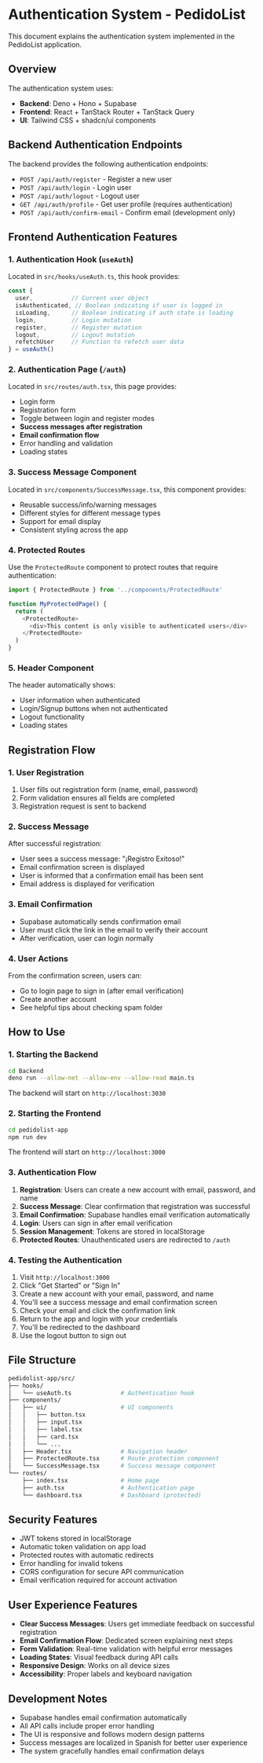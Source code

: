 # Authentication System - PedidoList

This document explains the authentication system implemented in the PedidoList application.

## Overview

The authentication system uses:

- **Backend**: Deno + Hono + Supabase
- **Frontend**: React + TanStack Router + TanStack Query
- **UI**: Tailwind CSS + shadcn/ui components

## Backend Authentication Endpoints

The backend provides the following authentication endpoints:

- `POST /api/auth/register` - Register a new user
- `POST /api/auth/login` - Login user
- `POST /api/auth/logout` - Logout user
- `GET /api/auth/profile` - Get user profile (requires authentication)
- `POST /api/auth/confirm-email` - Confirm email (development only)

## Frontend Authentication Features

### 1. Authentication Hook (`useAuth`)

Located in `src/hooks/useAuth.ts`, this hook provides:

```typescript
const { 
  user,           // Current user object
  isAuthenticated, // Boolean indicating if user is logged in
  isLoading,      // Boolean indicating if auth state is loading
  login,          // Login mutation
  register,       // Register mutation
  logout,         // Logout mutation
  refetchUser     // Function to refetch user data
} = useAuth()
```

### 2. Authentication Page (`/auth`)

Located in `src/routes/auth.tsx`, this page provides:

- Login form
- Registration form
- Toggle between login and register modes
- **Success messages after registration**
- **Email confirmation flow**
- Error handling and validation
- Loading states

### 3. Success Message Component

Located in `src/components/SuccessMessage.tsx`, this component provides:

- Reusable success/info/warning messages
- Different styles for different message types
- Support for email display
- Consistent styling across the app

### 4. Protected Routes

Use the `ProtectedRoute` component to protect routes that require authentication:

```typescript
import { ProtectedRoute } from '../components/ProtectedRoute'

function MyProtectedPage() {
  return (
    <ProtectedRoute>
      <div>This content is only visible to authenticated users</div>
    </ProtectedRoute>
  )
}
```

### 5. Header Component

The header automatically shows:

- User information when authenticated
- Login/Signup buttons when not authenticated
- Logout functionality
- Loading states

## Registration Flow

### 1. User Registration

1. User fills out registration form (name, email, password)
2. Form validation ensures all fields are completed
3. Registration request is sent to backend

### 2. Success Message

After successful registration:

- User sees a success message: "¡Registro Exitoso!"
- Email confirmation screen is displayed
- User is informed that a confirmation email has been sent
- Email address is displayed for verification

### 3. Email Confirmation

- Supabase automatically sends confirmation email
- User must click the link in the email to verify their account
- After verification, user can login normally

### 4. User Actions

From the confirmation screen, users can:

- Go to login page to sign in (after email verification)
- Create another account
- See helpful tips about checking spam folder

## How to Use

### 1. Starting the Backend

```bash
cd Backend
deno run --allow-net --allow-env --allow-read main.ts
```

The backend will start on `http://localhost:3030`

### 2. Starting the Frontend

```bash
cd pedidolist-app
npm run dev
```

The frontend will start on `http://localhost:3000`

### 3. Authentication Flow

1. **Registration**: Users can create a new account with email, password, and name
2. **Success Message**: Clear confirmation that registration was successful
3. **Email Confirmation**: Supabase handles email verification automatically
4. **Login**: Users can sign in after email verification
5. **Session Management**: Tokens are stored in localStorage
6. **Protected Routes**: Unauthenticated users are redirected to `/auth`

### 4. Testing the Authentication

1. Visit `http://localhost:3000`
2. Click "Get Started" or "Sign In"
3. Create a new account with your email, password, and name
4. You'll see a success message and email confirmation screen
5. Check your email and click the confirmation link
6. Return to the app and login with your credentials
7. You'll be redirected to the dashboard
8. Use the logout button to sign out

## File Structure

```bash
pedidolist-app/src/
├── hooks/
│   └── useAuth.ts              # Authentication hook
├── components/
│   ├── ui/                     # UI components
│   │   ├── button.tsx
│   │   ├── input.tsx
│   │   ├── label.tsx
│   │   ├── card.tsx
│   │   └── ...
│   ├── Header.tsx              # Navigation header
│   ├── ProtectedRoute.tsx      # Route protection component
│   └── SuccessMessage.tsx      # Success message component
└── routes/
    ├── index.tsx               # Home page
    ├── auth.tsx                # Authentication page
    └── dashboard.tsx           # Dashboard (protected)
```

## Security Features

- JWT tokens stored in localStorage
- Automatic token validation on app load
- Protected routes with automatic redirects
- Error handling for invalid tokens
- CORS configuration for secure API communication
- Email verification required for account activation

## User Experience Features

- **Clear Success Messages**: Users get immediate feedback on successful registration
- **Email Confirmation Flow**: Dedicated screen explaining next steps
- **Form Validation**: Real-time validation with helpful error messages
- **Loading States**: Visual feedback during API calls
- **Responsive Design**: Works on all device sizes
- **Accessibility**: Proper labels and keyboard navigation

## Development Notes

- Supabase handles email confirmation automatically
- All API calls include proper error handling
- The UI is responsive and follows modern design patterns
- Success messages are localized in Spanish for better user experience
- The system gracefully handles email confirmation delays
